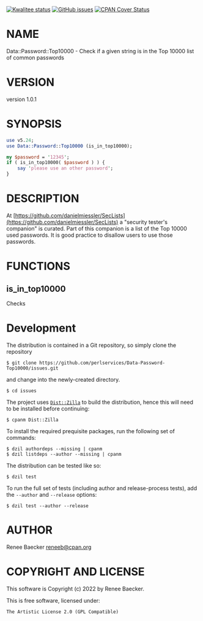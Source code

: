 [![Kwalitee status](https://cpants.cpanauthors.org/dist/Data-Password-Top10000.png)](https://cpants.cpanauthors.org/dist/Data-Password-Top10000)
[![GitHub issues](https://img.shields.io/github/issues/Data-Password-Top10000/issues.svg)](https://github.com/Data-Password-Top10000/issues/issues)
[![CPAN Cover Status](https://cpancoverbadge.perl-services.de/Data-Password-Top10000-1.0.1)](https://cpancoverbadge.perl-services.de/Data-Password-Top10000-1.0.1)

# NAME

Data::Password::Top10000 - Check if a given string is in the Top 10000 list of common passwords

# VERSION

version 1.0.1

# SYNOPSIS

```perl
use v5.24;
use Data::Password::Top10000 (is_in_top10000);

my $password = '12345';
if ( is_in_top10000( $password ) ) {
    say 'please use an other password';
}
```

# DESCRIPTION

At [https://github.com/danielmiessler/SecLists](https://github.com/danielmiessler/SecLists) a "security tester's companion" is curated.
Part of this companion is a list of the Top 10000 used passwords. It is good practice to
disallow users to use those passwords.

# FUNCTIONS

## is\_in\_top10000

Checks



# Development

The distribution is contained in a Git repository, so simply clone the
repository

```
$ git clone https://github.com/perlservices/Data-Password-Top10000/issues.git
```

and change into the newly-created directory.

```
$ cd issues
```

The project uses [`Dist::Zilla`](https://metacpan.org/pod/Dist::Zilla) to
build the distribution, hence this will need to be installed before
continuing:

```
$ cpanm Dist::Zilla
```

To install the required prequisite packages, run the following set of
commands:

```
$ dzil authordeps --missing | cpanm
$ dzil listdeps --author --missing | cpanm
```

The distribution can be tested like so:

```
$ dzil test
```

To run the full set of tests (including author and release-process tests),
add the `--author` and `--release` options:

```
$ dzil test --author --release
```

# AUTHOR

Renee Baecker <reneeb@cpan.org>

# COPYRIGHT AND LICENSE

This software is Copyright (c) 2022 by Renee Baecker.

This is free software, licensed under:

```
The Artistic License 2.0 (GPL Compatible)
```

